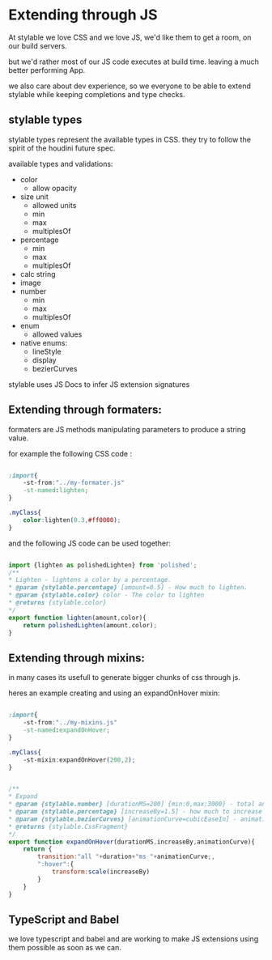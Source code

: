# Extending through JS

At stylable we love CSS and we love JS, we'd like them to get a room, on our build servers.

but we'd rather most of our JS code executes at build time. leaving a much better performing App.

we also care about dev experience, so we everyone to be able to extend stylable while keeping completions and type checks.


## stylable types

stylable types represent the available types in CSS. they try to follow the spirit of the houdini future spec. 

available types and validations:

* color
    * allow opacity
* size unit
    * allowed units
    * min
    * max
    * multiplesOf
* percentage
    * min
    * max
    * multiplesOf
* calc string
* image
* number
    * min
    * max
    * multiplesOf
* enum
    * allowed values
* native enums:
    * lineStyle
    * display
    * bezierCurves


stylable uses JS Docs to infer JS extension signatures

## Extending through formaters:

formaters are JS methods manipulating parameters to produce a string value.


for example the following CSS code :

```css

:import{
    -st-from:"../my-formater.js"
    -st-named:lighten;
}

.myClass{
    color:lighten(0.3,#ff0000);
}

```

and the following JS code can be used together:

```js

import {lighten as polishedLighten} from 'polished';
/**
* Lighten - lightens a color by a percentage.
* @param {stylable.percentage} [amount=0.5] - How much to lighten.
* @param {stylable.color} color - The color to lighten
* @returns {stylable.color}
*/
export function lighten(amount,color){
    return polishedLighten(amount,color);
}

```


## Extending through mixins:

in many cases its usefull to generate bigger chunks of css through js.

heres an example creating and using an expandOnHover mixin:

```css

:import{
    -st-from:"../my-mixins.js"
    -st-named:expandOnHover;
}

.myClass{
    -st-mixin:expandOnHover(200,2);
}

```


```jsx

/**
* Expand
* @param {stylable.number} [durationMS=200] {min:0,max:3000} - total animation time MS
* @param {stylable.percentage} [increaseBy=1.5] - how much to increase size;
* @param {stylable.bezierCurves} [animationCurve=cubicEaseIn] - animation change over time curve
* @returns {stylable.CssFragment}
*/
export function expandOnHover(durationMS,increaseBy,animationCurve){
    return {
        transition:"all "+duration+"ms "+animationCurve;,
        ":hover":{
            transform:scale(increaseBy)
        }
    }
}

```


## TypeScript and Babel

we love typescript and babel and are working to make JS extensions using them possible as soon as we can.